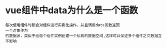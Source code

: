 

# vue组件中data为什么是一个函数
  
    每次使用组件时都会对组件进行实例化操作，并且调用data函数返回
    一个对象作为
    的数据源，类似于给每个组件实例创建一个私有的数据空间,这样可以保证多个组件之间数据互不影响
